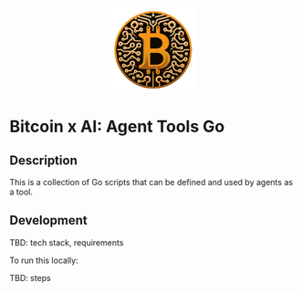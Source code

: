 <p align="center"><img src="https://github.com/aibtcdev/landing-page/blob/main/public/logos/aibtcdev-logo-sm-250px.png" alt="Bitcoin x AI Logo" width="150px" ></p>

# Bitcoin x AI: Agent Tools Go

## Description

This is a collection of Go scripts that can be defined and used by agents as a tool.

## Development

TBD: tech stack, requirements

To run this locally:

TBD: steps
